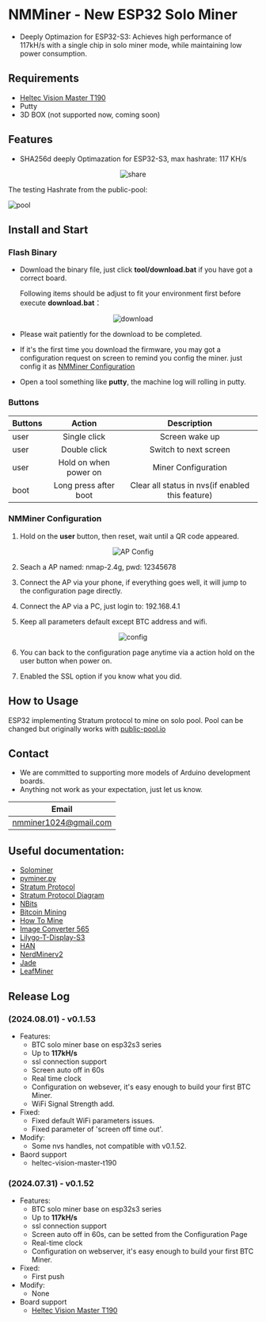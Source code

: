 # NMMiner - New ESP32 Solo Miner

- Deeply Optimazion for ESP32-S3: Achieves high performance of 117kH/s with a single chip in solo miner mode, while maintaining low power consumption.

## Requirements

- [Heltec Vision Master T190](https://www.aliexpress.us/item/1005007449552504.html)
- Putty
- 3D BOX (not supported now, coming soon)

## Features

- SHA256d deeply Optimazation for ESP32-S3, max hashrate: 117 KH/s

<div align="center">
  <img src="fig/share.png" alt="share">
</div>

The testing Hashrate from the public-pool:

![pool](fig/pool.png)

## Install and Start

### Flash Binary

- Download the binary file, just click **tool/download.bat** if you have got a correct board.

  Following items should be adjust to fit your environment first before execute **download.bat**：

<div align="center">
  <img src="fig/download.jpg" alt="download">
</div>


- Please wait patiently for the download to be completed.

- If it's the first time you download the firmware, you may got a configuration request on screen to remind you config the miner. just config it as [NMMiner Configuration](#nmminer-configuration)

- Open a tool something like **putty**, the machine log will rolling in putty.


### Buttons

| Buttons           | Action             | Description             |
| :---------------  | :-----------------:|:-----------------:      |
|user               | Single click       |      Screen wake up     |
|user               | Double click       |  Switch to next screen    |
|user               | Hold on when power on       |      Miner Configuration      |
|boot               | Long press after boot       |  Clear all status in nvs(if enabled this feature)  |

### NMMiner Configuration

1. Hold on the **user** button, then reset, wait until a QR code appeared.

<div align="center">
  <img src="fig/nmap.png" alt="AP Config">
</div>

2. Seach a AP named: nmap-2.4g, pwd: 12345678

3. Connect the AP via your phone, if everything goes well, it will jump to the configuration page directly.

4. Connect the AP via a PC, just login to: 192.168.4.1

5. Keep all parameters default except BTC address and wifi.

<div align="center">
  <img src="fig/config.jpg" alt="config">
</div>

6. You can back to the configuration page anytime via a action hold on the user button when power on.

7. Enabled the SSL option if you know what you did.


## How to Usage

ESP32 implementing Stratum protocol to mine on solo pool. Pool can be changed but originally works with [public-pool.io](https://web.public-pool.io/)


## Contact
- We are committed to supporting more models of Arduino development boards.
- Anything not work as your expectation, just let us know.

| Email                   |
| :-----------------:     |
|nmminer1024@gmail.com    |


##  Useful documentation:

- [Solominer](https://github.com/iceland2k14/solominer/blob/main/solo_miner.py)
- [pyminer.py](https://github.com/jgarzik/pyminer/blob/master/pyminer.py)
- [Stratum Protocol](https://reference.cash/mining/stratum-protocol)
- [Stratum Protocol Diagram](https://github.com/aeternity/protocol/blob/master/STRATUM.md)
- [NBits](https://learnmeabitcoin.com/technical/bits)
- [Bitcoin Mining](https://www.righto.com/2014/02/bitcoin-mining-hard-way-algorithms.html)
- [How To Mine](https://gist.github.com/Ending2015a/70373b2f6f665a765b4d0b0c427f052b)
- [Image Converter 565](http://www.rinkydinkelectronics.com/t_imageconverter565.php)
- [Lilygo-T-Display-S3](https://github.com/Xinyuan-LilyGO/T-Display-S3/tree/main)
- [HAN](https://github.com/valerio-vaccaro/HAN)
- [NerdMinerv2](https://github.com/BitMaker-hub/NerdMiner_v2)
- [Jade](https://github.com/Blockstream/Jade/tree/miner_all_0.1.47/components/miner)
- [LeafMiner](https://github.com/matteocrippa/leafminer)

## Release Log

### (2024.08.01) - v0.1.53
- Features:
  - BTC solo miner base on esp32s3 series 
  - Up to **117kH/s** 
  - ssl connection support
  - Screen auto off in 60s
  - Real time clock
  - Configuration on websever, it's easy enough to build your first BTC Miner.
  - WiFi Signal Strength add.
- Fixed:
  - Fixed default WiFi parameters issues.
  - Fixed parameter of 'screen off time out'.
- Modify:
  - Some nvs handles, not compatible with v0.1.52.
- Baord support
  - heltec-vision-master-t190 

### (2024.07.31) - v0.1.52
- Features:
  - BTC solo miner base on esp32s3 series 
  - Up to **117kH/s** 
  - ssl connection support
  - Screen auto off in 60s, can be setted from the Configuration Page
  - Real-time clock
  - Configuration on webserver, it's easy enough to build your first BTC Miner.
- Fixed:
  - First push 
- Modify:
  - None
- Board support
  - [Heltec Vision Master T190](https://www.aliexpress.us/item/1005007449552504.html)
